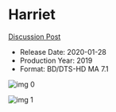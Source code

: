 # Harriet

[Discussion Post](https://www.avsforum.com/threads/bass-eq-for-filtered-movies.2995212/post-59152106)

* Release Date: 2020-01-28
* Production Year: 2019
* Format: BD/DTS-HD MA 7.1

![img 0](https://i.imgur.com/DHiw8Y0.jpg)

![img 1](https://i.imgur.com/QDjuLve.png)

